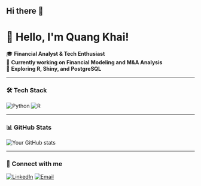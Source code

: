 ## Hi there 👋

<!--
**QuangKhai1208/QuangKhai1208** is a ✨ _special_ ✨ repository because its `README.md` (this file) appears on your GitHub profile.

Here are some ideas to get you started:

- 🔭 I’m currently working on ...
- 🌱 I’m currently learning ...
- 👯 I’m looking to collaborate on ...
- 🤔 I’m looking for help with ...
- 💬 Ask me about ...
- 📫 How to reach me: ...
- 😄 Pronouns: ...
- ⚡ Fun fact: ...
-->
# 👋 Hello, I'm Quang Khai!

🎓 **Financial Analyst & Tech Enthusiast**  
💼 **Currently working on Financial Modeling and M&A Analysis**  
🚀 **Exploring R, Shiny, and PostgreSQL**

---

### 🛠️ **Tech Stack**
![Python](https://img.shields.io/badge/Python-3776AB?style=for-the-badge&logo=python&logoColor=white)
![R](https://img.shields.io/badge/R-276DC3?style=for-the-badge&logo=r&logoColor=white)

---

### 📊 **GitHub Stats**
![Your GitHub stats](https://github-readme-stats.vercel.app/api?username=QuangKhai1208&show_icons=true&theme=radical)

---

### 🤝 **Connect with me**
[![LinkedIn](https://img.shields.io/badge/LinkedIn-0A66C2?style=for-the-badge&logo=linkedin&logoColor=white)](your-linkedin-url)
[![Email](https://img.shields.io/badge/Email-0078D4?style=for-the-badge&logo=gmail&logoColor=white)](mailto:khai12082000@gmail.com)
